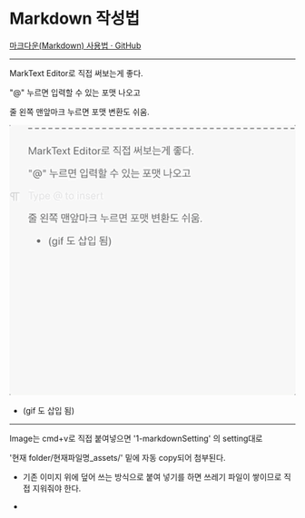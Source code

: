 # Markdown 작성법

[마크다운(Markdown) 사용법 · GitHub](https://gist.github.com/ihoneymon/652be052a0727ad59601)

---

MarkText Editor로 직접 써보는게 좋다. 

"@" 누르면 입력할 수 있는 포맷 나오고 

줄 왼쪽 맨앞마크 누르면 포맷 변환도 쉬움. 

![](markdown작성법_assets/c36a86ce92cec3c6c633f2def837e57d03c7aad0.gif)

* (gif 도 삽입 됨)

---

Image는 cmd+v로 직접 붙여넣으면 '1-markdownSetting' 의 setting대로 

'현재 folder/현재파일명_assets/' 밑에 자동 copy되어 첨부된다. 

* 기존 이미지 위에 덮어 쓰는 방식으로 붙여 넣기를 하면 쓰레기 파일이 쌓이므로 직접 지워줘야 한다. 

* 
